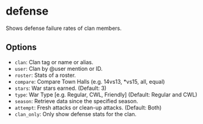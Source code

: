 # defense

Shows defense failure rates of clan members.

## Options

* `clan`: Clan tag or name or alias.
* `user`: Clan by @user mention or ID.
* `roster`: Stats of a roster.
* `compare`: Compare Town Halls (e.g. 14vs13, \*vs15, all, equal)
* `stars`: War stars earned. (Default: 3)
* `type`: War Type \[e.g. Regular, CWL, Friendly] (Default: Regular and CWL)
* `season`: Retrieve data since the specified season.
* `attempt`: Fresh attacks or clean-up attacks. (Default: Both)
* `clan_only`: Only show defense stats for the clan.
